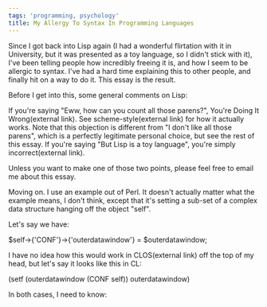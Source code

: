 ```yaml
---
tags: 'programming, psychology'
title: My Allergy To Syntax In Programming Languages
---
```


Since I got back into Lisp again (I had a wonderful flirtation with it
in University, but it was presented as a toy language, so I didn't stick
with it), I've been telling people how incredibly freeing it is, and how
I seem to be allergic to syntax. I've had a hard time explaining this to
other people, and finally hit on a way to do it. This essay is the
result.

Before I get into this, some general comments on Lisp:

If you're saying "Eww, how can you count all those parens?", You're
Doing It Wrong(external link). See scheme-style(external link) for how
it actually works. Note that this objection is different from "I don't
like all those parens", which is a perfectly legitimate personal choice,
but see the rest of this essay. If you're saying "But Lisp is a toy
language", you're simply incorrect(external link).

Unless you want to make one of those two points, please feel free to
email me about this essay.

Moving on. I use an example out of Perl. It doesn't actually matter what
the example means, I don't think, except that it's setting a sub-set of
a complex data structure hanging off the object "self".

Let's say we have:

\$self-&gt;{'CONF'}-&gt;{'outerdatawindow'} = \$outerdatawindow;

I have no idea how this would work in CLOS(external link) off the top of
my head, but let's say it looks like this in CL:

(setf (outerdatawindow (CONF self)) outerdatawindow)

In both cases, I need to know:
